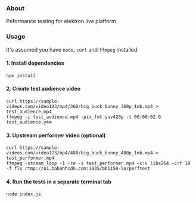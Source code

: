 ### About

Peformance testing for elektron.live platform

### Usage

It's assumed you have `node`, `curl` and `ffmpeg` installed.

#### 1. Install dependencies

```
npm install
```

#### 2. Create test audience video

```
curl https://sample-videos.com/video123/mp4/360/big_buck_bunny_360p_1mb.mp4 > test_audience.mp4
ffmpeg -i test_audience.mp4 -pix_fmt yuv420p -t 00:00:02.0 test_audience.y4m
```

#### 3. Upstream performer video (optional)

```
curl https://sample-videos.com/video123/mp4/480/big_buck_bunny_480p_1mb.mp4 > test_performer.mp4
ffmpeg -stream_loop -1 -re -i test_performer.mp4 -c:v libx264 -crf 19 -f flv rtmp://o1.babahhcdn.com:1935/bb1150-lo/perftest
```

#### 4. Run the tests in a separate terminal tab

```
node index.js
```
